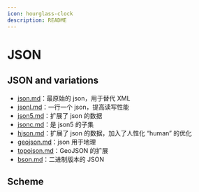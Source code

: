 ```yaml
---
icon: hourglass-clock
description: README
---
```


# JSON

## JSON and variations

* [json.md](json.md "mention")：最原始的 json，用于替代 XML
* [jsonl.md](jsonl.md "mention")：一行一个 json，提高读写性能
* [json5.md](json5.md "mention")：扩展了 json 的数据
* [jsonc.md](jsonc.md "mention")：是 json5 的子集
* [hjson.md](hjson.md "mention")：扩展了 json 的数据，加入了人性化 “human” 的优化
* [geojson.md](geojson.md "mention")：json 用于地理
* [topojson.md](topojson.md "mention")：GeoJSON 的扩展
* [bson.md](bson.md "mention")：二进制版本的 JSON

## Scheme

